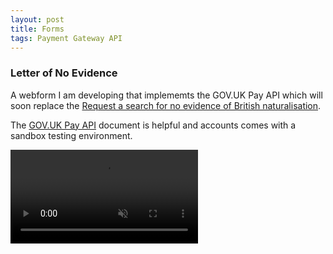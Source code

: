```yaml
---
layout: post
title: Forms
tags: Payment Gateway API 
---
```


### Letter of No Evidence

A webform I am developing that implememts the GOV.UK Pay API which will soon replace the <a target="_blank" rel="noopener" href="https://www.nationalarchives.gov.uk/contact-us/request-a-letter-confirming-no-evidence-of-british-naturalisation/form/">Request a search for no evidence of British naturalisation</a>.

The <a target="_blank" rel="noopener" href="https://docs.payments.service.gov.uk/api_reference/#api-reference">GOV.UK Pay API</a> document is helpful and accounts comes with a sandbox testing environment.    

<video loop="true" muted autoplay controls>
    <source src="/assets/videos/lone_prototype.mp4" type="video/mp4">
</video>

